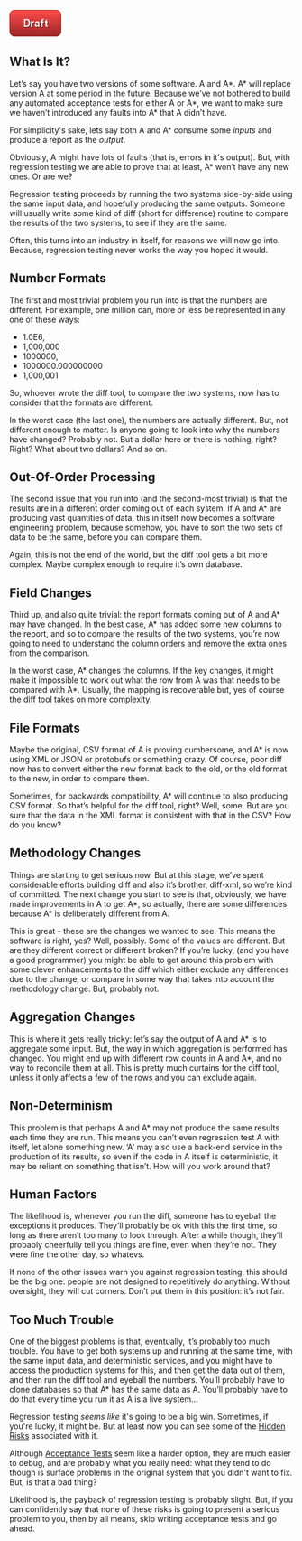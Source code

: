 ![Draft](images/state/draft.png)

## What Is It?

Let’s say you have two versions of some software.  A and A*. A* will replace version A at some period in the future.   Because we’ve not bothered to build any automated acceptance tests for either A or A*, we want to make sure we haven’t introduced any faults into A* that A didn’t have.  

For simplicity's sake, lets say both A and A* consume some _inputs_ and produce a report as the _output_.

Obviously, A might have lots of faults (that is, errors in it's output).  But, with regression testing we are able to prove that at least, A* won’t have any new ones.  Or are we?

Regression testing proceeds by running the two systems side-by-side using the same input data, and hopefully producing the same outputs.  Someone will usually write some kind of diff (short for difference) routine to compare the results of the two systems, to see if they are the same.  

Often, this turns into an industry in itself, for reasons we will now go into.  Because, regression testing never works the way you hoped it would.

## Number Formats

The first and most trivial problem you run into is that the numbers are different.  For example, one million can, more or less be represented in any one of these ways:

* 1.0E6,
* 1,000,000
* 1000000,
* 1000000.000000000 
* 1,000,001

So, whoever wrote the diff tool, to compare the two systems, now has to consider that the formats are different.  

In the worst case (the last one),  the numbers are actually different. But, not different enough to matter.  Is anyone going to look into why the numbers have changed?  Probably not.  But a dollar here or there is nothing, right?  Right?  What about two dollars? And so on.

## Out-Of-Order Processing

The second issue that you run into (and the second-most trivial) is that the results are in a different order coming out of each system.  If A and A* are producing vast quantities of data, this in itself now becomes a software engineering problem, because somehow, you have to sort the two sets of data to be the same, before you can compare them.

Again, this is not the end of the world, but the diff tool gets a bit more complex.  Maybe complex enough to require it’s own database.

## Field Changes

Third up, and also quite trivial:  the report formats coming out of A and A* may have changed.  In the best case, A* has added some new columns to the report, and so to compare the results of the two systems, you’re now going to need to understand the column orders and remove the extra ones from the comparison.

In the worst case, A* changes the columns.  If the key changes, it might make it impossible to work out what the row from A was that needs to be compared with A*.  Usually, the mapping is recoverable but, yes of course the diff tool takes on more complexity.

## File Formats

Maybe the original, CSV format of A is proving cumbersome, and A* is now using XML or JSON or protobufs or something crazy.  Of course, poor diff now has to convert either the new format back to the old, or the old format to the new, in order to compare them.  

Sometimes, for backwards compatibility, A* will continue to also producing CSV format.  So that’s helpful for the diff tool, right?  Well, some.  But are you sure that the data in the XML format is consistent with that in the CSV?   How do you know?

## Methodology Changes

Things are starting to get serious now.  But at this stage, we’ve spent considerable efforts building diff and also it’s brother, diff-xml, so we’re kind of committed.   The next change you start to see is that, obviously, we have made improvements in A to get A*, so actually, there are some differences because A* is deliberately different from A.  

This is great - these are the changes we wanted to see.  This means the software is right, yes? Well, possibly.  Some of the values are different.  But are they different correct or different broken?  If you’re lucky, (and you have a good programmer) you might be able to get around this problem with some clever enhancements to the diff which either exclude any differences due to the change, or compare in some way that takes into account the methodology change. But, probably not.  

## Aggregation Changes

This is where it gets really tricky: let’s say the output of A and A* is to aggregate some input. But, the way in which aggregation is performed has changed.  You might end up with different row counts in A and A*, and no way to reconcile them at all.   This is pretty much curtains for the diff tool, unless it only affects a few of the rows and you can exclude again.

## Non-Determinism

This problem is that perhaps A and A* may not produce the same results each time they are run.   This means you can’t even regression test A with itself, let alone something new.  ‘A' may also use a back-end service in the production of its results, so even if the code in A itself is deterministic, it may be reliant on something that isn’t.  How will you work around that?

## Human Factors

The likelihood is, whenever you run the diff, someone has to eyeball the exceptions it produces.  They’ll probably be ok with this the first time, so long as there aren’t too many to look through.  After a while though, they’ll probably cheerfully tell you things are fine, even when they’re not.  They were fine the other day, so whatevs.  

If none of the other issues warn you against regression testing, this should be the big one:  people are not designed to repetitively do anything. Without oversight, they will cut corners.  Don’t put them in this position: it’s not fair.

## Too Much Trouble

One of the biggest problems is that, eventually, it’s probably too much trouble.  You have to get both systems up and running at the same time, with the same input data, and deterministic services, and you might have to access the production systems for this, and then get the data out of them, and then run the diff tool and eyeball the numbers.  You’ll probably have to clone databases so that A* has the same data as A.  You’ll probably have to do that every time you run it as A is a live system...

Regression testing _seems like_ it's going to be a big win.  Sometimes, if you're lucky, it might be.  But at least now you can see some of the [Hidden Risks](Risks) associated with it.  

Although [Acceptance Tests](Testing) seem like a harder option, they are much easier to debug, and are probably what you really need:   what they tend to do though is surface problems in the original system that you didn't want to fix.  But, is that a bad thing?

Likelihood is, the payback of regression testing is probably slight.  But, if you can confidently say that none of these risks is going to present a serious problem to you, then by all means, skip writing acceptance tests and go ahead.

